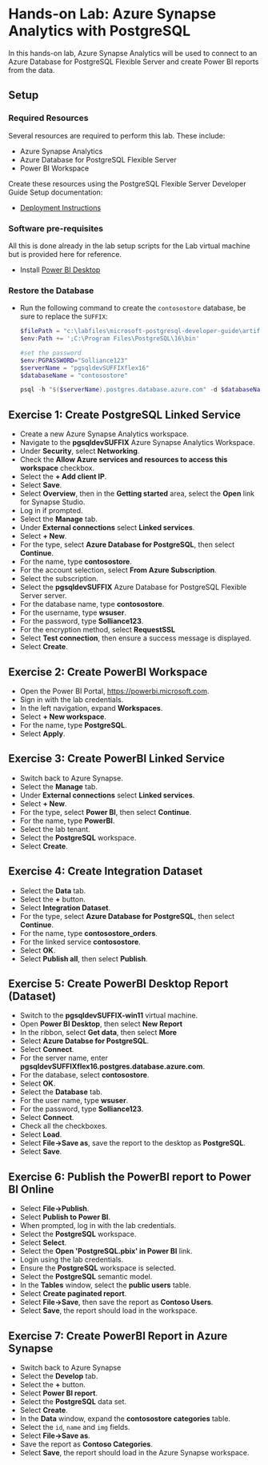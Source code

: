 # Hands-on Lab: Azure Synapse Analytics with PostgreSQL

In this hands-on lab, Azure Synapse Analytics will be used to connect to an Azure Database for PostgreSQL Flexible Server and create Power BI reports from the data.

## Setup

### Required Resources

Several resources are required to perform this lab. These include:

- Azure Synapse Analytics
- Azure Database for PostgreSQL Flexible Server
- Power BI Workspace

Create these resources using the PostgreSQL Flexible Server Developer Guide Setup documentation:

- [Deployment Instructions](../../../11_03_Setup/00_Template_Deployment_Instructions.md)

### Software pre-requisites

All this is done already in the lab setup scripts for the Lab virtual machine but is provided here for reference.

- Install [Power BI Desktop](https://www.microsoft.com/download/details.aspx?id=58494)

### Restore the Database

- Run the following command to create the `contosostore` database, be sure to replace the `SUFFIX`:

    ```powershell
    $filePath = "c:\labfiles\microsoft-postgresql-developer-guide\artifacts\data.sql"
    $env:Path += ';C:\Program Files\PostgreSQL\16\bin'
    
    #set the password
    $env:PGPASSWORD="Solliance123"
    $serverName = "pgsqldevSUFFIXflex16"
    $databaseName = "contosostore"

    psql -h "$($serverName).postgres.database.azure.com" -d $databaseName -U wsuser -p 5432 -a -w -f $filePath
    ```

## Exercise 1: Create PostgreSQL Linked Service

- Create a new Azure Synapse Analytics workspace.
- Navigate to the **pgsqldevSUFFIX** Azure Synapse Analytics Workspace.
- Under **Security**, select **Networking**.
- Check the **Allow Azure services and resources to access this workspace** checkbox.
- Select the **+ Add client IP**.
- Select **Save**.
- Select **Overview**, then in the **Getting started** area, select the **Open** link for Synapse Studio.
- Log in if prompted.
- Select the **Manage** tab.
- Under **External connections** select **Linked services**.
- Select **+ New**.
- For the type, select **Azure Database for PostgreSQL**, then select **Continue**.
- For the name, type **contosostore**.
- For the account selection, select **From Azure Subscription**.
- Select the subscription.
- Select the **pgsqldevSUFFIX** Azure Database for PostgreSQL Flexible Server server.
- For the database name, type **contosostore**.
- For the username, type **wsuser**.
- For the password, type **Solliance123**.
- For the encryption method, select **RequestSSL**
- Select **Test connection**, then ensure a success message is displayed.
- Select **Create**.

## Exercise 2: Create PowerBI Workspace

- Open the Power BI Portal, https://powerbi.microsoft.com.
- Sign in with the lab credentials.
- In the left navigation, expand **Workspaces**.
- Select **+ New workspace**.
- For the name, type **PostgreSQL**.
- Select **Apply**.

## Exercise 3: Create PowerBI Linked Service

- Switch back to Azure Synapse.
- Select the **Manage** tab.
- Under **External connections** select **Linked services**.
- Select **+ New**.
- For the type, select **Power BI**, then select **Continue**.
- For the name, type **PowerBI**.
- Select the lab tenant.
- Select the **PostgreSQL** workspace.
- Select **Create**.

## Exercise 4: Create Integration Dataset

- Select the **Data** tab.
- Select the **+** button.
- Select **Integration Dataset**.
- For the type, select **Azure Database for PostgreSQL**, then select **Continue**.
- For the name, type **contosostore_orders**.
- For the linked service **contosostore**.
- Select **OK**.
- Select **Publish all**, then select **Publish**.

## Exercise 5: Create PowerBI Desktop Report (Dataset)

- Switch to the **pgsqldevSUFFIX-win11** virtual machine.
- Open **Power BI Desktop**, then select **New Report**
- In the ribbon, select **Get data**, then select **More**
- Select **Azure Databse for PostgreSQL**.
- Select **Connect**.
- For the server name, enter **pgsqldevSUFFIXflex16.postgres.database.azure.com**.
- For the database, select **contosostore**.
- Select **OK**.
- Select the **Database** tab.
- For the user name, type **wsuser**.
- For the password, type **Solliance123**.
- Select **Connect**.
- Check all the checkboxes.
- Select **Load**.
- Select **File->Save as**, save the report to the desktop as **PostgreSQL**.
- Select **Save**.

## Exercise 6: Publish the PowerBI report to Power BI Online

- Select **File->Publish**.
- Select **Publish to Power BI**.
- When prompted, log in with the lab credentials.
- Select the **PostgreSQL** workspace.
- Select **Select**.
- Select the **Open 'PostgreSQL.pbix' in Power BI** link.
- Login using the lab credentials.
- Ensure the **PostgreSQL** workspace is selected.
- Select the **PostgreSQL** semantic model.
- In the **Tables** window, select the **public users** table.
- Select **Create paginated report**.
- Select **File->Save**, then save the report as **Contoso Users**.
- Select **Save**, the report should load in the workspace.

## Exercise 7: Create PowerBI Report in Azure Synapse

- Switch back to Azure Synapse
- Select the **Develop** tab.
- Select the **+** button.
- Select **Power BI report**.
- Select the **PostgreSQL** data set.
- Select **Create**.
- In the **Data** window, expand the **contosostore categories** table.
- Select the `id`, `name` and `img` fields.
- Select **File->Save as**.
- Save the report as **Contoso Categories**.
- Select **Save**, the report should load in the Azure Synapse workspace.
